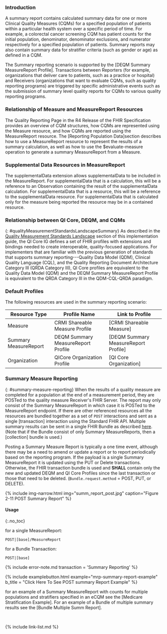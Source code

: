 

### Introduction

A summary report contains calculated summary data for one or more Clinical Quality Measures (CQMs) for a specified population of patients within a particular health system over a specific period of time. For example, a colorectal cancer screening CQM has patient counts for the initial population, denominator, denominator exclusions, and numerator respectively for a specified population of patients. Summary reports may also contain summary data for stratifier criteria (such as gender or age) as defined in a CQM.

The Summary reporting scenario is supported by the [DEQM Summary MeasureReport Profile]. Transactions between Reporters (for example, organizations that deliver care to patients, such as a practice or hospital) and Receivers (organizations that want to evaluate CQMs, such as quality reporting programs) are triggered by specific administrative events such as the submission of summary level quality reports for CQMs to various quality reporting programs.

### Relationship of Measure and MeasureReport Resources

The Quality Reporting Page in the R4 Release of the FHIR Specification provides an overview of CQM structures, how CQMs are represented using the Measure resource, and how CQMs are reported using the MeasureReport resource. The [Reporting Population Data]section describes how to use a MeasureReport resource to represent the results of a summary calculation, as well as how to use the $evaluate-measure operation to generate a summary MeasureReport from a Measure.

### Supplemental Data Resources in MeasureReport

The supplementalData extension allows supplementalData to be included in the MeasureReport. For supplementalData that is a calculation, this will be a reference to an Observation containing the result of the supplementalData calculation. For supplementalData that is a resource, this will be a reference to the supplementalData resource. For supplementalData that is calculated only for the measure being reported the resource may be in a contained resource.

### Relationship between QI Core, DEQM, and CQMs
{: #qualityMeasurementStandardsLandscapeSummary}
<span class="bg-success"> As described in the [Quality Measurement Standards Landscape](index.html#quality-measurement-standards-landscape) section of this implementation guide, </span>the QI Core IG defines a set of FHIR profiles with extensions and bindings needed to create interoperable, quality-focused applications. For implementers that are familiar with the previous generation of standards that supports summary reporting---Quality Data Model (QDM), Clinical Quality Language (CQL), and the Quality Reporting Document Architecture Category III (QRDA Category III), QI Core profiles are equivalent to the Quality Data Model (QDM) and the DEQM Summary MeasureReport Profile is equivalent to the QRDA Category III in the QDM-CQL-QRDA paradigm.
### Default Profiles
The following resources are used in the summary reporting scenario:

|Resource Type| Profile Name                       |Link to Profile|
|---|------------------------------------|---|
|Measure| CRMI Shareable Measure Profile               |[CRMI Shareable Measure]|
|Summary MeasureReport| DEQM Summary MeasureReport Profile |[DEQM Summary MeasureReport Profile]|
|Organization| QICore Organization Profile        |[QI Core Organization] |

### Summary Measure Reporting
{: #summary-measure-reporting}
When the results of a quality measure are completed for a population at the end of a measurement period, they are POSTed to the quality measure Receiver's FHIR Server. The report may only consist of the Summary MeasureReport in which case it is POSTed to the MeasureReport endpoint.  If there are other referenced resources all the resources are bundled together as a set of `POST` interactions and sent as a single [transaction] interaction using the Standard FHIR API. Multiple summary results can be sent in a single FHIR Bundle as described [here](indv-reporting.html#individual-measure-reporting).  (Note that if the Bundle consist of only Summary MeasureReports, then a [collection] bundle is used.)

Posting a Summary Measure Report is typically a one time event, although there may be a need to amend or update a report or to report periodically based on the reporting program.  If the payload is a single Summary MeasureReport it is updated using the PUT or Delete transactions. Otherwise, the FHIR transaction bundle is used and **SHALL** contain only the new and updated DEQM and QI Core Profiles since the last transaction or those that need to be deleted. (`Bundle.request.method` = POST, PUT, or DELETE).

{% include img-narrow.html img="summ_report_post.jpg" caption="Figure 2-11 POST Summary Report" %}

#### Usage
{:.no_toc}

for a single MeasureReport:

`POST|[base]/MeasureReport`

for a Bundle Transaction:

`POST|[base]`

{% include error-note.md transaction = 'Summary Reporting' %}

{% include examplebutton.html example="mrp-summary-report-example" b_title = "Click Here To See POST summary Report Example" %}

for an example of a Summary MeasureReport with counts for multiple populations and stratifiers specified in an eCQM see the [Medicare Stratification Example].  For an example of a Bundle of multiple summary results see the [Bundle Multiple Summ Report].

<br />

{% include link-list.md %}
